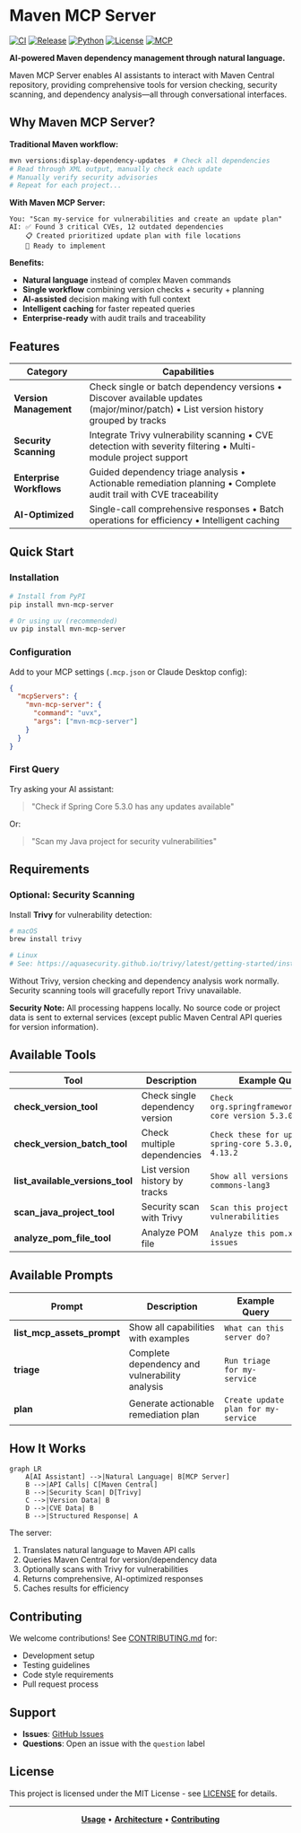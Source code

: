# Maven MCP Server

[![CI](https://github.com/danielscholl/mvn-mcp-server/actions/workflows/ci.yml/badge.svg)](https://github.com/danielscholl/mvn-mcp-server/actions/workflows/ci.yml)
[![Release](https://img.shields.io/github/v/release/danielscholl/mvn-mcp-server)](https://github.com/danielscholl/mvn-mcp-server/releases)
[![Python](https://img.shields.io/badge/python-3.12%20|%203.13-blue)](https://www.python.org/downloads/)
[![License](https://img.shields.io/badge/License-MIT-blue.svg)](https://opensource.org/licenses/MIT)
[![MCP](https://img.shields.io/badge/MCP-Model%20Context%20Protocol-green)](https://modelcontextprotocol.io)

**AI-powered Maven dependency management through natural language.**

Maven MCP Server enables AI assistants to interact with Maven Central repository, providing comprehensive tools for version checking, security scanning, and dependency analysis—all through conversational interfaces.

## Why Maven MCP Server?

**Traditional Maven workflow:**
```bash
mvn versions:display-dependency-updates  # Check all dependencies
# Read through XML output, manually check each update
# Manually verify security advisories
# Repeat for each project...
```

**With Maven MCP Server:**
```
You: "Scan my-service for vulnerabilities and create an update plan"
AI: ✅ Found 3 critical CVEs, 12 outdated dependencies
    📋 Created prioritized update plan with file locations
    🎯 Ready to implement
```

**Benefits:**
- **Natural language** instead of complex Maven commands
- **Single workflow** combining version checks + security + planning
- **AI-assisted** decision making with full context
- **Intelligent caching** for faster repeated queries
- **Enterprise-ready** with audit trails and traceability

## Features

| Category | Capabilities |
|----------|-------------|
| **Version Management** | Check single or batch dependency versions • Discover available updates (major/minor/patch) • List version history grouped by tracks |
| **Security Scanning** | Integrate Trivy vulnerability scanning • CVE detection with severity filtering • Multi-module project support |
| **Enterprise Workflows** | Guided dependency triage analysis • Actionable remediation planning • Complete audit trail with CVE traceability |
| **AI-Optimized** | Single-call comprehensive responses • Batch operations for efficiency • Intelligent caching |

## Quick Start

### Installation

```bash
# Install from PyPI
pip install mvn-mcp-server

# Or using uv (recommended)
uv pip install mvn-mcp-server
```

### Configuration

Add to your MCP settings (`.mcp.json` or Claude Desktop config):

```json
{
  "mcpServers": {
    "mvn-mcp-server": {
      "command": "uvx",
      "args": ["mvn-mcp-server"]
    }
  }
}
```

### First Query

Try asking your AI assistant:

> "Check if Spring Core 5.3.0 has any updates available"

Or:

> "Scan my Java project for security vulnerabilities"

## Requirements

### Optional: Security Scanning

Install **Trivy** for vulnerability detection:

```bash
# macOS
brew install trivy

# Linux
# See: https://aquasecurity.github.io/trivy/latest/getting-started/installation/
```

Without Trivy, version checking and dependency analysis work normally. Security scanning tools will gracefully report Trivy unavailable.

**Security Note:** All processing happens locally. No source code or project data is sent to external services (except public Maven Central API queries for version information).

## Available Tools

| Tool | Description | Example Query |
|------|-------------|---------------|
| **check_version_tool** | Check single dependency version | `Check org.springframework:spring-core version 5.3.0` |
| **check_version_batch_tool** | Check multiple dependencies | `Check these for updates: spring-core 5.3.0, junit 4.13.2` |
| **list_available_versions_tool** | List version history by tracks | `Show all versions of commons-lang3` |
| **scan_java_project_tool** | Security scan with Trivy | `Scan this project for vulnerabilities` |
| **analyze_pom_file_tool** | Analyze POM file | `Analyze this pom.xml for issues` |

## Available Prompts

| Prompt | Description | Example Query |
|--------|-------------|---------------|
| **list_mcp_assets_prompt** | Show all capabilities with examples | `What can this server do?` |
| **triage** | Complete dependency and vulnerability analysis | `Run triage for my-service` |
| **plan** | Generate actionable remediation plan | `Create update plan for my-service` |

## How It Works

```mermaid
graph LR
    A[AI Assistant] -->|Natural Language| B[MCP Server]
    B -->|API Calls| C[Maven Central]
    B -->|Security Scan| D[Trivy]
    C -->|Version Data| B
    D -->|CVE Data| B
    B -->|Structured Response| A
```

The server:
1. Translates natural language to Maven API calls
2. Queries Maven Central for version/dependency data
3. Optionally scans with Trivy for vulnerabilities
4. Returns comprehensive, AI-optimized responses
5. Caches results for efficiency

## Contributing

We welcome contributions! See [CONTRIBUTING.md](CONTRIBUTING.md) for:
- Development setup
- Testing guidelines
- Code style requirements
- Pull request process

## Support

- **Issues**: [GitHub Issues](https://github.com/danielscholl/mvn-mcp-server/issues)
- **Questions**: Open an issue with the `question` label

## License

This project is licensed under the MIT License - see [LICENSE](LICENSE) for details.

---

<div align="center">

**[Usage](docs/project-usage.md)** • **[Architecture](docs/project-architect.md)** • **[Contributing](CONTRIBUTING.md)**

</div>
